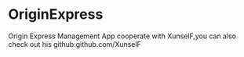 # OriginExpress
Origin Express Management App
cooperate with XunselF,you can also check out his github:github.com/XunselF

